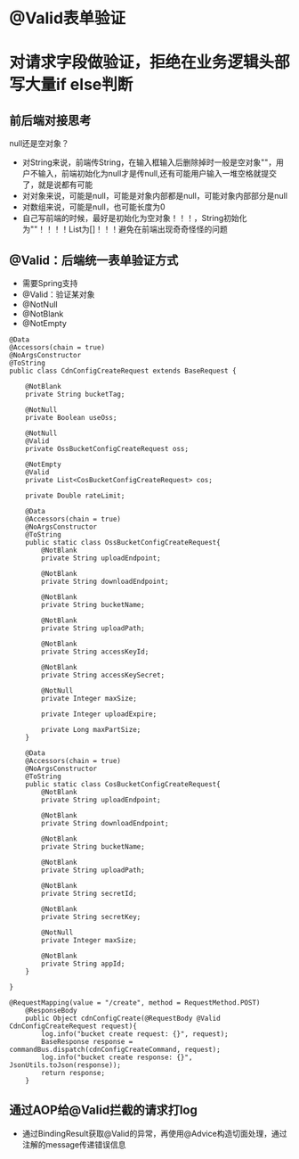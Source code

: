 @Valid表单验证
===
对请求字段做验证，拒绝在业务逻辑头部写大量if else判断
===
前后端对接思考
---
null还是空对象？
* 对String来说，前端传String，在输入框输入后删除掉时一般是空对象""，用户不输入，前端初始化为null才是传null,还有可能用户输入一堆空格就提交了，就是说都有可能
* 对对象来说，可能是null，可能是对象内部都是null，可能对象内部部分是null
* 对数组来说，可能是null，也可能长度为0
* 自己写前端的时候，最好是初始化为空对象！！！，String初始化为""！！！！List为[]！！！避免在前端出现奇奇怪怪的问题

@Valid：后端统一表单验证方式
---
* 需要Spring支持
* @Valid：验证某对象
* @NotNull
* @NotBlank
* @NotEmpty
```
@Data
@Accessors(chain = true)
@NoArgsConstructor
@ToString
public class CdnConfigCreateRequest extends BaseRequest {

    @NotBlank
    private String bucketTag;

    @NotNull
    private Boolean useOss;

    @NotNull
    @Valid
    private OssBucketConfigCreateRequest oss;

    @NotEmpty
    @Valid
    private List<CosBucketConfigCreateRequest> cos;

    private Double rateLimit;

    @Data
    @Accessors(chain = true)
    @NoArgsConstructor
    @ToString
    public static class OssBucketConfigCreateRequest{
        @NotBlank
        private String uploadEndpoint;

        @NotBlank
        private String downloadEndpoint;

        @NotBlank
        private String bucketName;

        @NotBlank
        private String uploadPath;

        @NotBlank
        private String accessKeyId;

        @NotBlank
        private String accessKeySecret;

        @NotNull
        private Integer maxSize;

        private Integer uploadExpire;

        private Long maxPartSize;
    }

    @Data
    @Accessors(chain = true)
    @NoArgsConstructor
    @ToString
    public static class CosBucketConfigCreateRequest{
        @NotBlank
        private String uploadEndpoint;

        @NotBlank
        private String downloadEndpoint;

        @NotBlank
        private String bucketName;

        @NotBlank
        private String uploadPath;

        @NotBlank
        private String secretId;

        @NotBlank
        private String secretKey;

        @NotNull
        private Integer maxSize;

        @NotBlank
        private String appId;
    }

}
```
```
@RequestMapping(value = "/create", method = RequestMethod.POST)
    @ResponseBody
    public Object cdnConfigCreate(@RequestBody @Valid CdnConfigCreateRequest request){
        log.info("bucket create request: {}", request);
        BaseResponse response = commandBus.dispatch(cdnConfigCreateCommand, request);
        log.info("bucket create response: {}", JsonUtils.toJson(response));
        return response;
    }
```

通过AOP给@Valid拦截的请求打log
---
* 通过BindingResult获取@Valid的异常，再使用@Advice构造切面处理，通过注解的message传递错误信息
